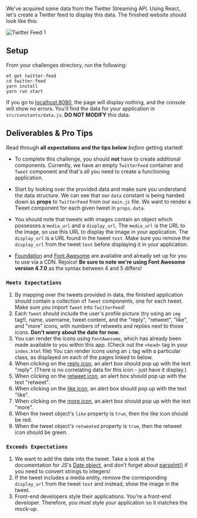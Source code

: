 We've acquired some data from the Twitter Streaming API. Using React, let's create a Twitter feed to display this data. The finished website should look like this:

![Twitter Feed 1][twitter-feed-1]

## Setup

From your challenges directory, run the following:

```no-highlight
et get twitter-feed
cd twitter-feed
yarn install
yarn run start
```

If you go to [localhost:8080][localhost-8080], the page will display nothing, and the console will show no errors. You'll find the data for your application in `src/constants/data.js`. **DO NOT MODIFY** this data.

## Deliverables & Pro Tips

Read through **all expectations and the tips below** _before_ getting started!

- To complete this challenge, you should **not** have to create additional components. Currently, we have an empty `TwitterFeed` container and `Tweet` component and that's all you need to create a functioning application.

- Start by looking over the provided data and make sure you understand the data structure. We can see that our `data` constant is being handed down as **props** to `TwitterFeed` from our `main.js` file. We want to render a Tweet component for each given tweet in `props.data`.

- You should note that tweets with images contain an object which possesses a `media_url` and a `display_url`. The `media_url` is the URL to the image, so use this URL to display the image in your application. The `display_url` is a URL found in the tweet `text`. Make sure you remove the `display_url` from the tweet `text` before displaying it in your application.

- [Foundation][foundation] and [Font Awesome][font-awesome] are available and already set up for you to use via a CDN. Rejoice! **Be sure to note we're using Font Awesome version 4.7.0** as the syntax between 4 and 5 differs!

### `Meets Expectations`

1. By mapping over the tweets provided in data, the finished application should contain a collection of `Tweet` components, one for each tweet. Make sure you import `Tweet` into `TwitterFeed`!
2. Each `Tweet` should include the user's profile picture (try using an `img` tag!), name, username, tweet content, and the "reply", "retweet", "like", and "more" icons, with numbers of retweets and replies next to those icons. **Don't worry about the date for now.**
3. You can render the icons using `FontAwesome`, which has already been made available to you within this app. (Check out the `<head>` tag in your `index.html` file) You can render icons using an `i` tag with a particular class, as displayed on each of the pages linked to below.
4. When clicking on the [reply icon][fa-reply], an alert box should pop up with the text "reply". (There is no correlating data for this icon - just have it display.)
5. When clicking on the [retweet icon][fa-retweet], an alert box should pop up with the text "retweet".
6. When clicking on the [like icon][fa-heart], an alert box should pop up with the text "like".
7. When clicking on the [more icon][fa-ellipsis-h], an alert box should pop up with the text "more".
8. When the tweet object's `like` property is `true`, then the like icon should be red.
9. When the tweet object's `retweeted` property is `true`, then the retweet icon should be green.

### `Exceeds Expectations`

1. We want to add the date into the tweet. Take a look at the documentation for JS's [Date object][javascript-date], and don't forget about [parseInt()][javascript-parseint] if you need to convert strings to integers!
2. If the tweet includes a media entity, remove the corresponding `display_url` from the tweet `text` and instead, show the image in the tweet.
3. Front-end developers style their applications. You're a front-end developer. Therefore, you must style your application so it matches the mock-up.

[fa-heart]: http://fortawesome.github.io/Font-Awesome/icon/heart/
[fa-retweet]: http://fortawesome.github.io/Font-Awesome/icon/retweet/
[fa-ellipsis-h]: http://fortawesome.github.io/Font-Awesome/icon/ellipsis-h/
[fa-reply]: http://fortawesome.github.io/Font-Awesome/icon/reply/
[font-awesome]: https://fontawesome.com/icons?d=gallery&m=free
[foundation]: http://foundation.zurb.com/
[localhost-8080]: http://localhost:8080
[twitter-feed-1]: https://s3.amazonaws.com/horizon-production/images/twitter-feed-1.png
[javascript-date]: https://developer.mozilla.org/en-US/docs/Web/JavaScript/Reference/Global_Objects/Date
[javascript-parseint]: https://developer.mozilla.org/en-US/docs/Web/JavaScript/Reference/Global_Objects/parseInt
